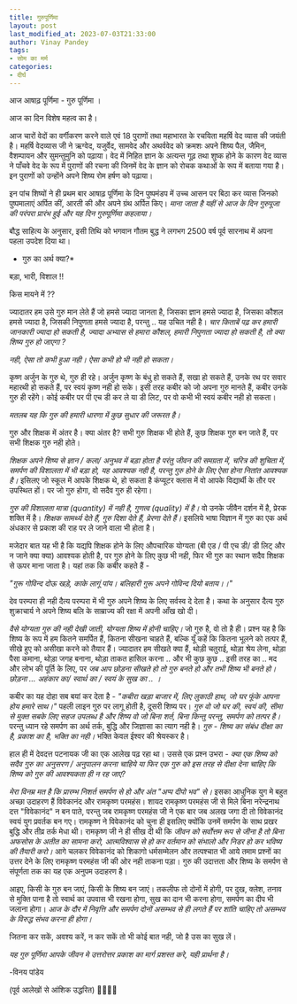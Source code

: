 ```yaml
---
title: गुरुपूर्णिमा
layout: post
last_modified_at: 2023-07-03T21:33:00
author: Vinay Pandey
tags:
- सोम का मर्म
categories:
- दीर्घ
---
```

आज आषाढ़ पूर्णिमा - गुरु पूर्णिमा । 

आज का दिन विशेष महत्व का है। 

आज चारों वेदों का वर्गीकरण करने वाले एवं 18 पुराणों तथा महाभारत के रचयिता महर्षि वेद व्यास की जयंती है।  महर्षि वेदव्यास जी ने ऋग्वेद, यजुर्वेद, सामवेद और अथर्ववेद को क्रमशः अपने शिष्य पैल, जैमिन, वैशम्पायन और सुमन्तुमुनि को पढ़ाया। वेद में निहित ज्ञान के अत्यन्त गूढ़ तथा शुष्क होने के कारण वेद व्यास ने पाँचवे वेद के रूप में पुराणों की रचना की जिनमें वेद के ज्ञान को रोचक कथाओं के रूप में बताया गया है। इन पुराणों को उन्होंने अपने शिष्य रोम हर्षण को पढ़ाया। 

इन पांच शिष्यों ने ही प्रथम बार आषाढ़ पूर्णिमा के दिन पुष्पमंडप में उच्च आसन पर बिठा कर व्यास जिनको पुष्पमालाएं अर्पित कीं, आरती की और अपने ग्रंथ अर्पित किए। *माना जाता है यहीं से आज के दिन गुरुपूजा की परंपरा प्रारंभ हुई और यह दिन गुरुपूर्णिमा कहलाया।*
 
बौद्ध साहित्य के अनुसार, इसी तिथि को भगवान गौतम बुद्ध ने लगभग 2500 वर्ष पूर्व सारनाथ में अपना पहला उपदेश दिया था। 

* गुरु का अर्थ क्या?*

बड़ा, भारी, विशाल !! 

किस मायने में ?? 

ज्यादातर हम उसे गुरु मान लेते हैं
जो हमसे ज्यादा जानता है,
जिसका ज्ञान हमसे ज्यादा है,
जिसका कौशल हमसे ज्यादा है,
जिसकी निपुणता हमसे ज्यादा है,
परन्तु .. यह उचित नही है।
*चार किताबें पढ़ कर हमारी जानकारी ज्यादा हो सकती है,*
*ज्यादा अभ्यास से हमारा कौशल, हमारी निपुणता ज्यादा हो सकती है,*
*तो क्या शिष्य गुरु हो जाएगा ?*

*नही, ऐसा तो कभी हुआ नही।*
*ऐसा कभी हो भी नही हो सकता।*

कृष्ण अर्जुन के गुरु थे, गुरु ही रहे। अर्जुन कृष्ण के बंधु हो सकते हैं, सखा हो सकते हैं, उनके रथ पर सवार महारथी हो सकते हैं, पर स्वयं कृष्ण नही हो सके। इसी तरह कबीर को जो अपना गुरु मानते हैं, कबीर उनके गुरु ही रहेंगे। कोई कबीर पर पी एच डी कर ले या डी लिट, पर वो कभी भी स्वयं कबीर नही हो सकता। 

*मतलब यह कि गुरु की हमारी धारणा में कुछ सुधार की जरूरत है।*

गुरु और शिक्षक में अंतर है। 
क्या अंतर है? 
सभी गुरु शिक्षक भी होते हैं, 
कुछ शिक्षक गुरु बन जाते हैं, 
पर सभी शिक्षक गुरु नही होते।

*शिक्षक अपने शिष्य से ज्ञान / कला/ अनुभव में बड़ा होता है परंतु जीवन की समग्रता में, चरित्र की शुचिता में, समर्पण की विशालता में भी बड़ा हो, यह आवश्यक नही है, परन्तु गुरु होने के लिए ऐसा होना नितांत आवश्यक है।* इसिलए जो स्कूल में आपके शिक्षक थे, हो सकता है कंप्यूटर क्लास में वो आपके विद्यार्थी के तौर पर उपस्थित हों। पर जो गुरु होगा, वो सदैव गुरु ही रहेगा। 

*गुरु की विशालता मात्रा (quantity) में नही है, गुणत्व (quality) में है।* वो उनके जीवैन दर्शन में है, प्रेरक शक्ति में है। *शिक्षक सामर्थ्य देते हैं, गुरु दिशा देते हैं, प्रेरणा देते हैं।* इसलिये भाषा विज्ञान में गुरु का एक अर्थ अंधकार से प्रकाश की राह पर ले जाने वाला भी होता है।

मजेदार बात यह भी है कि यद्यपि शिक्षक होने के लिए औपचारिक योग्यता (बी एड / पी एच डी/ डी लिट् और न जाने क्या क्या) आवश्यक होती है, पर गुरु होने के लिए कुछ भी नही, फिर भी गुरु का स्थान सदैव शिक्षक से ऊपर माना जाता है। यहां तक कि कबीर कहते हैं -

_"गुरू गोविन्द दोऊ खड़े, काके लागूं पांय।_
_बलिहारी गुरू अपने गोविन्द दियो बताय।।"_

देव परम्परा ही नही दैत्य परम्परा में भी गुरु अपने शिष्य के लिए सर्वस्व दे देता है। कथा के अनुसार दैत्य गुरु शुक्राचार्य ने अपने शिष्य बलि के साम्राज्य की रक्षा में अपनी आँख खो दी। 

*वैसे योग्यता गुरु की नही देखी जाती, योग्यता शिष्य में होनी चाहिए।* जो गुरु है, वो तो है ही। प्रश्न यह है कि शिष्य के रूप में हम कितने समर्पित हैं, कितना सीखना चाहते हैं, बल्कि यूँ कहें कि कितना भूलने को तत्पर हैं, सीखे हुए को असीखा करने को तैयार हैं। ज्यादातर हम सीखते क्या हैं, थोड़ी चतुराई, थोड़ा श्रेय लेना, थोड़ा पैसा कमाना, थोड़ा जगह बनाना, थोड़ा ताकत हासिल करना .. और भी कुछ कुछ .. इसी तरह का .. मद और लोभ की पूर्ति के लिए, पर *जब आप छोड़ना सीखते हो तो गुरु बनते हो और तभी शिष्य भी बनते हो। छोड़ना ... अहंकार का/ स्वार्थ का / स्वयं के सुख का .. ।*

कबीर का यह दोहा सब बयां कर देता है -
_"कबीरा खड़ा बाजार में, लिए लुकाठी हाथ,_
_जो घर फूंके आपना होय हमारे साथ।"_
पहली लाइन गुरु पर लागू होती है, दूसरी शिष्य पर। *गुरु वो जो घर की, स्वयं की, सीमा से मुक्त सबके लिए सहज उपलब्ध है और शिष्य वो जो बिना शर्त, बिना किन्तु परन्तु, समर्पण को तत्पर है।* परन्तु ध्यान रहे समर्पण का अर्थ तर्क, बुद्धि और जिज्ञासा का त्याग नही है। *गुरु - शिष्य का संबंध दीक्षा का है, प्रकाश का है, भक्ति का नही।* भक्ति केवल ईश्वर की श्रेयस्कर है। 

हाल ही में देवदत्त पटनायक जी का एक आलेख पढ़ रहा था। उससे एक प्रश्न उभरा - *क्या एक शिष्य को सदैव गुरु का अनुसरण / अनुपालन करना चाहिये या फिर एक गुरु को इस तरह से दीक्षा देना चाहिए कि शिष्य को गुरु की आवश्यकता ही न रह जाए?*

*मेरा विनम्र मत है कि प्रारम्भ निशर्त समर्पण से हो और अंत "अप्प दीपो भव" से।* इसका आधुनिक युग मे बहुत अच्छा उदाहरण हैं विवेकानंद और रामकृष्ण परमहंस। शायद रामकृष्ण परमहंस जी से मिले बिना नरेन्द्रनाथ दत्त "विवेकानंद" न बन पाते, परन्तु जब रामकृष्ण परमहंस जी ने एक बार जब अलख जगा दी तो विवेकानंद स्वयं युग प्रवर्तक बन गए। रामकृष्ण ने विवेकानंद को चुना ही इसलिए क्योंकि उनमें समर्पण के साथ प्रखर बुद्धि और तीव्र तर्क मेधा थी।  रामकृष्ण जी ने ही सीख दी थी कि *जीवन को सर्वोत्तम रूप से जीना है तो बिना अफसोस के अतीत का सामना करो, आत्मविश्वास से हो कर वर्तमान को संभालो  और निडर हो कर भविष्य की तैयारी करो।* आगे चलकर विवेकानंद को शिकागो धर्मसम्मेलन और तत्पश्चात भी आये तमाम प्रश्नों का उत्तर देने के लिए रामकृष्ण परमहंस जी की ओर नही ताकना पड़ा। गुरु की उदात्तता और शिष्य के समर्पण से संपूर्णता तक का यह एक अनुपम उदाहरण है। 

आइए, किसी के गुरु बन जाएं, किसी के शिष्य बन जाएं। तकलीफ तो दोनों में होगी, पर दुख, क्लेश, तनाव से मुक्ति पाना है तो स्वार्थ का उपवास भी रखना होगा, सुख का दान भी करना होगा, समर्पण का दीप भी जलाना होगा। *आज के दौर में निवृत्ति और समर्पण दोनों असम्भव से ही लगते हैं पर शांति चाहिए तो असम्भव के विरुद्ध संभव करना ही होगा।*

जितना कर सकें, अवश्य करें, 
न कर सकें तो भी कोई बात नही,
जो है उस का सुख लें। 

*यह गुरु पूर्णिमा आपके जीवन मे उत्तरोत्तर प्रकाश का मार्ग प्रशस्त करे, यही प्रार्थना है।* 

-विनय पांडेय

(पूर्व आलेखों से आंशिक उद्धरित)
🙏🌷🌷🙏


